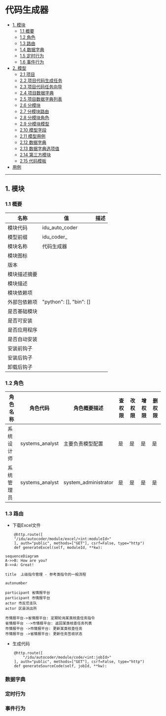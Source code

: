 代码生成器
================

*   [1. 模块](#module)
    *   [1.1 概要](#overview)
    *   [1.2 角色](#roles)
    *   [1.3 路由](#routes)
    *   [1.4 数据字典](#dictionary)
    *   [1.5 定时行为](#scheduletask)
    *   [1.6 事件行为](#autotask)
*   [2. 模型](#models)
    *   [2.1 项目](#project)
    *   [2.2 项目代码生成任务](#auto_code_job)
    *   [2.3 项目代码任务向导](#auto_code_job_wizard)
    *   [2.4 项目数据字典](#dictionary)
    *   [2.5 项目数据字典列表](#dictionary_value)
    *   [2.6 分模块](#module)
    *   [2.7 分模块路由](#route)
    *   [2.8 分模块角色](#role)
    *   [2.9 分模块模型](#model)
    *   [2.10 模型字段](#field)
    *   [2.11 模型用例](#usecase)
    *   [2.12 数据字典](#standard_option)
    *   [2.13 数据字典选项值](#standard_option_value)
    *   [2.14 第三方模块](#thirdy_module)
    *   [2.15 代码模板](#code_template)
*   [用例](#usecases)
* * *

<h2 id="module">1. 模块</h2>

<h3 id="overview">1.1 概要</h3> 


名称 | 值 | 描述
---|---|---
模块代码 | idu_auto_coder | 
模型前缀 |  idu_coder_ | 
模块名称 |  代码生成器 | 
模块图标 |  | 
版本 |  | 
模块描述摘要 |  | 
模块描述 |  | 
模块依赖项 |  | 
外部包依赖项 | "python": [], "bin": [] | 
是否基础模块 |  |
是否可安装 |  |
是否应用程序 |  |
是否自动安装 |  |
安装前钩子 |  |
安装后钩子 |  |
卸载后钩子 |  |

<h3 id="roles">1.2 角色</h3> 

角色名称 | 角色代码 | 角色概要描述 | 查权限 | 改权限 | 增权限 | 删权限
---|---|---|---|---|---|---
系统设计师| systems_analyst| 主要负责模型配置| 是| 是| 是| 是
系统管理员| systems_analyst| system_administrator| 是| 是| 是| 是

<h3 id="roles">1.3 路由</h3> 

- 下载Excel文件

```
    @http.route([
    "/idu/autocoder/module/excel/<int:moduleId>"
    ], auth="public", methods=["GET"], csrf=False, type="http")
    def generateExcel(self, moduleId, **kw):
```



```
sequenceDiagram
A->>B: How are you?
B->>A: Great!
```



```seq
title  上级指令管理 - 参考类指令的一般流程

autonumber

participant 省情报平台
participant 市情报平台
actor 市反恐支队
actor 区县派出所

市情报平台->省情报平台: 定期轮询某类核查任务指令
省情报平台 -->市情报平台: 返回某类核查任务列表
市情报平台 ->市情报平台: 更新某类核查任务
市情报平台 ->省情报平台: 更新任务签收状态
```

- 生成代码

``` 
    @http.route([
        "/idu/autocoder/module/code/<int:jobId>"
    ], auth="public", methods=["GET"], csrf=False, type="http")
    def generateSourceCode(self, jobId, **kw):
```


<h3 id="dictionary">数据字典</h3> 

<h3 id="scheduletask">定时行为</h3> 

<h3 id="autotask">事件行为</h3> 





